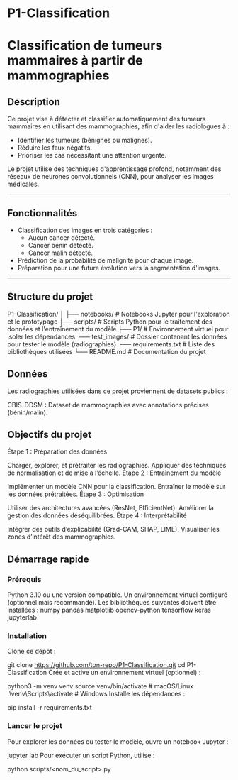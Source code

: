 # P1-Classification
# Classification de tumeurs mammaires à partir de mammographies

## Description
Ce projet vise à détecter et classifier automatiquement des tumeurs mammaires en utilisant des mammographies, afin d'aider les radiologues à :
- Identifier les tumeurs (bénignes ou malignes).
- Réduire les faux négatifs.
- Prioriser les cas nécessitant une attention urgente.

Le projet utilise des techniques d'apprentissage profond, notamment des réseaux de neurones convolutionnels (CNN), pour analyser les images médicales.

---

## Fonctionnalités
- Classification des images en trois catégories :
  - Aucun cancer détecté.
  - Cancer bénin détecté.
  - Cancer malin détecté.
- Prédiction de la probabilité de malignité pour chaque image.
- Préparation pour une future évolution vers la segmentation d'images.

---

## Structure du projet
P1-Classification/
│
├── notebooks/          # Notebooks Jupyter pour l'exploration et le prototypage
├── scripts/            # Scripts Python pour le traitement des données et l'entraînement du modèle
├── P1/                 # Environnement virtuel pour isoler les dépendances
├── test_images/        # Dossier contenant les données pour tester le modèle (radiographies)
├── requirements.txt    # Liste des bibliothèques utilisées
└── README.md           # Documentation du projet

## Données
Les radiographies utilisées dans ce projet proviennent de datasets publics :

CBIS-DDSM : Dataset de mammographies avec annotations précises (bénin/malin).

## Objectifs du projet
Étape 1 : Préparation des données

Charger, explorer, et prétraiter les radiographies.
Appliquer des techniques de normalisation et de mise à l’échelle.
Étape 2 : Entraînement du modèle

Implémenter un modèle CNN pour la classification.
Entraîner le modèle sur les données prétraitées.
Étape 3 : Optimisation

Utiliser des architectures avancées (ResNet, EfficientNet).
Améliorer la gestion des données déséquilibrées.
Étape 4 : Interprétabilité

Intégrer des outils d’explicabilité (Grad-CAM, SHAP, LIME).
Visualiser les zones d’intérêt des mammographies.

## Démarrage rapide
### Prérequis
Python 3.10 ou une version compatible.
Un environnement virtuel configuré (optionnel mais recommandé).
Les bibliothèques suivantes doivent être installées :
numpy
pandas
matplotlib
opencv-python
tensorflow
keras
jupyterlab
### Installation
Clone ce dépôt :

git clone https://github.com/ton-repo/P1-Classification.git
cd P1-Classification
Crée et active un environnement virtuel (optionnel) :

python3 -m venv venv
source venv/bin/activate  # macOS/Linux
.\venv\Scripts\activate   # Windows
Installe les dépendances :

pip install -r requirements.txt
### Lancer le projet
Pour explorer les données ou tester le modèle, ouvre un notebook Jupyter :

jupyter lab
Pour exécuter un script Python, utilise :

python scripts/<nom_du_script>.py
